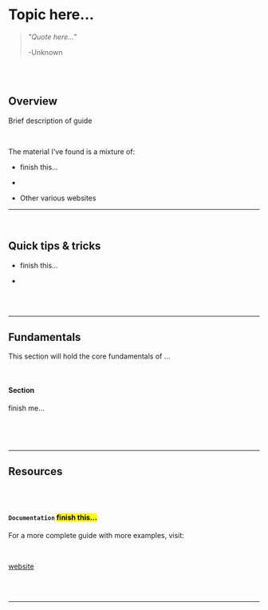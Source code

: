 # **Topic here...**

> _"Quote here..."_
>
> -Unknown

<br>
<br>

## Overview

Brief description of guide

<br>

The material I've found is a mixture of:

-   finish this...

-

-   Other various websites

---

<br>

## **Quick tips & tricks**

-   finish this...

-

<br>
<br>

---

## **Fundamentals**

This section will hold the core fundamentals of ...

<br>

#### **Section**

finish me...

```

```

<br>
<br>

---

## **Resources**

<br>
<br>

#### **`Documentation`** <mark>finish this...</mark>

For a more complete guide with more examples, visit:

<br>

[website]()

<br>
<br>

---
